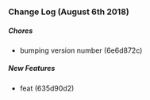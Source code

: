 ### Change Log (August 6th 2018)

##### Chores

*  bumping version number (6e6d872c)

##### New Features

*  feat (635d90d2)


